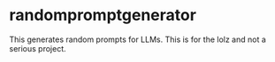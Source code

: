 # randompromptgenerator
This generates random prompts for LLMs. This is for the lolz and not a serious project.

